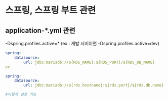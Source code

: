# 스프링, 스프링 부트 관련

## application-\*.yml 관련

-Dspring.profiles.active=\* (ex : 개발 서버이면 -Dspring.profiles.active=dev)

```yml
spring:
    datasource:
        url: jdbc:mariadb://${RDS_NAME}:${RDS_PORT}/${RDS_DB_NAME}
or

spring:
    datasource:
        url: jdbc:mariadb://${rds.hostname}:${rds.port}/${rds.db.name}

#이렇게 설정 가능
```
